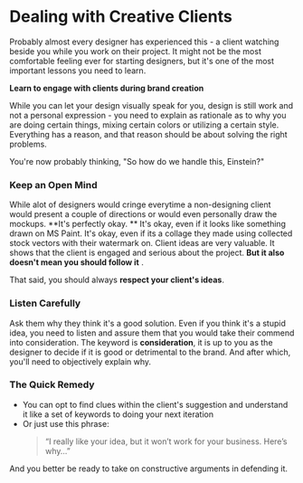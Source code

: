# Dealing with Creative Clients

Probably almost every designer has experienced this - a client watching beside you while you work on their project. It might not be the most comfortable feeling ever for starting designers, but it's one of the most important lessons you need to learn.

**Learn to engage with clients during brand creation**

While you can let your design visually speak for you, design is still work and not a personal expression - you need to explain as rationale as to why you are doing certain things, mixing certain colors or utilizing a certain style. Everything has a reason, and that reason should be about solving the right problems.

You're now probably thinking, "So how do we handle this, Einstein?"

### Keep an Open Mind

While alot of designers would cringe everytime a non-designing client would present a couple of directions or would even personally draw the mockups. **It's perfectly okay. ** It's okay, even if it looks like something drawn on MS Paint. It's okay, even if its a collage they made using collected stock vectors with their watermark on. Client ideas are very valuable. It shows that the client is engaged and serious about the project. **But it also doesn't mean you should follow it** .

That said, you should always **respect your client's ideas**.

### Listen Carefully

Ask them why they think it's a good solution. Even if you think it's a stupid idea, you need to listen and assure them that you would take their commend into consideration. The keyword is **consideration**, it is up to you as the designer to decide if it is good or detrimental to the brand. And after which, you'll need to objectively explain why.

### The Quick Remedy

* You can opt to find clues within the client's suggestion and understand it like a set of keywords to doing your next iteration
* Or just use this phrase:
  > “I really like your idea, but it won’t work for your business. Here’s why…”


And you better be ready to take on constructive arguments in defending it.

